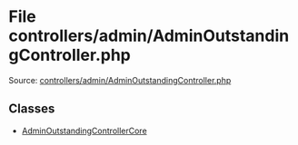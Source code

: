 File controllers/admin/AdminOutstandingController.php
=========

Source: [controllers/admin/AdminOutstandingController.php](https://github.com/PrestaShop/PrestaShop/blob/1.6.0.11/controllers/admin/AdminOutstandingController.php)


Classes
-------

* [AdminOutstandingControllerCore](class.AdminOutstandingControllerCore.md)

